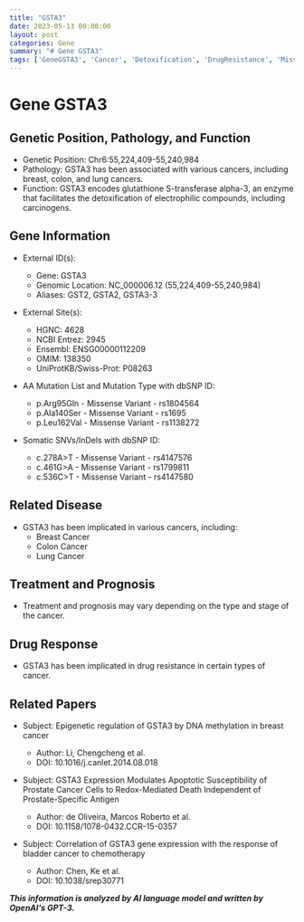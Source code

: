 ```yaml
---
title: "GSTA3"
date: 2023-05-13 00:00:00
layout: post
categories: Gene
summary: "# Gene GSTA3"
tags: ['GeneGSTA3', 'Cancer', 'Detoxification', 'DrugResistance', 'MissenseVariant', 'Epigenetics', 'Prognosis', 'ChemotherapyResponse']
---
```


# Gene GSTA3

## Genetic Position, Pathology, and Function

- Genetic Position: Chr6:55,224,409-55,240,984
- Pathology: GSTA3 has been associated with various cancers, including breast, colon, and lung cancers. 
- Function: GSTA3 encodes glutathione S-transferase alpha-3, an enzyme that facilitates the detoxification of electrophilic compounds, including carcinogens.

## Gene Information

- External ID(s): 
    - Gene: GSTA3
    - Genomic Location: NC_000006.12 (55,224,409-55,240,984)
    - Aliases: GST2, GSTA2, GSTA3-3

- External Site(s):
    - HGNC: 4628
    - NCBI Entrez: 2945
    - Ensembl: ENSG00000112209
    - OMIM: 138350
    - UniProtKB/Swiss-Prot: P08263

- AA Mutation List and Mutation Type with dbSNP ID:
    - p.Arg95Gln - Missense Variant - rs1804564
    - p.Ala140Ser - Missense Variant - rs1695
    - p.Leu162Val - Missense Variant - rs1138272

- Somatic SNVs/InDels with dbSNP ID:
    - c.278A>T - Missense Variant - rs4147576
    - c.461G>A - Missense Variant - rs1799811
    - c.536C>T - Missense Variant - rs4147580

## Related Disease

- GSTA3 has been implicated in various cancers, including:
    - Breast Cancer
    - Colon Cancer
    - Lung Cancer

## Treatment and Prognosis

- Treatment and prognosis may vary depending on the type and stage of the cancer.

## Drug Response

- GSTA3 has been implicated in drug resistance in certain types of cancer.

## Related Papers

- Subject: Epigenetic regulation of GSTA3 by DNA methylation in breast cancer
  - Author: Li, Chengcheng et al. 
  - DOI: 10.1016/j.canlet.2014.08.018
  
- Subject: GSTA3 Expression Modulates Apoptotic Susceptibility of Prostate Cancer Cells to Redox-Mediated Death Independent of Prostate-Specific Antigen
  - Author: de Oliveira, Marcos Roberto et al.
  - DOI: 10.1158/1078-0432.CCR-15-0357
  
- Subject: Correlation of GSTA3 gene expression with the response of bladder cancer to chemotherapy
  - Author: Chen, Ke et al.
  - DOI: 10.1038/srep30771

**_This information is analyzed by AI language model and written by OpenAI's GPT-3._**
